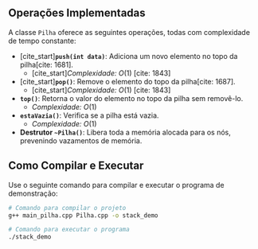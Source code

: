 
## Operações Implementadas

A classe `Pilha` oferece as seguintes operações, todas com complexidade de tempo constante:

* [cite_start]**`push(int data)`**: Adiciona um novo elemento no topo da pilha[cite: 1681].
    * [cite_start]*Complexidade:* $O(1)$ [cite: 1843]
* [cite_start]**`pop()`**: Remove o elemento do topo da pilha[cite: 1687].
    * [cite_start]*Complexidade:* $O(1)$ [cite: 1843]
* **`top()`**: Retorna o valor do elemento no topo da pilha sem removê-lo.
    * *Complexidade:* $O(1)$
* **`estaVazia()`**: Verifica se a pilha está vazia.
    * *Complexidade:* $O(1)$
* **Destrutor `~Pilha()`**: Libera toda a memória alocada para os nós, prevenindo vazamentos de memória.

## Como Compilar e Executar

Use o seguinte comando para compilar e executar o programa de demonstração:

```bash
# Comando para compilar o projeto
g++ main_pilha.cpp Pilha.cpp -o stack_demo

# Comando para executar o programa
./stack_demo
